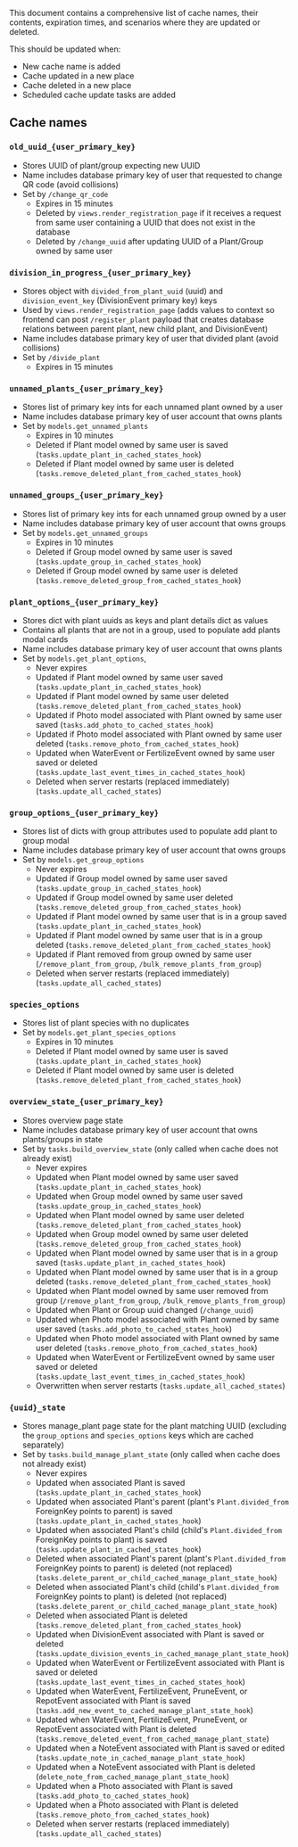 This document contains a comprehensive list of cache names, their contents, expiration times, and scenarios where they are updated or deleted.

This should be updated when:
- New cache name is added
- Cache updated in a new place
- Cache deleted in a new place
- Scheduled cache update tasks are added

## Cache names

### `old_uuid_{user_primary_key}`
- Stores UUID of plant/group expecting new UUID
- Name includes database primary key of user that requested to change QR code (avoid collisions)
- Set by `/change_qr_code`
  * Expires in 15 minutes
  * Deleted by `views.render_registration_page` if it receives a request from same user containing a UUID that does not exist in the database
  * Deleted by `/change_uuid` after updating UUID of a Plant/Group owned by same user

### `division_in_progress_{user_primary_key}`
- Stores object with `divided_from_plant_uuid` (uuid) and `division_event_key` (DivisionEvent primary key) keys
- Used by `views.render_registration_page` (adds values to context so frontend can post `/register_plant` payload that creates database relations between parent plant, new child plant, and DivisionEvent)
- Name includes database primary key of user that divided plant (avoid collisions)
- Set by `/divide_plant`
  * Expires in 15 minutes

### `unnamed_plants_{user_primary_key}`
- Stores list of primary key ints for each unnamed plant owned by a user
- Name includes database primary key of user account that owns plants
- Set by `models.get_unnamed_plants`
  * Expires in 10 minutes
  * Deleted if Plant model owned by same user is saved (`tasks.update_plant_in_cached_states_hook`)
  * Deleted if Plant model owned by same user is deleted (`tasks.remove_deleted_plant_from_cached_states_hook`)

### `unnamed_groups_{user_primary_key}`
- Stores list of primary key ints for each unnamed group owned by a user
- Name includes database primary key of user account that owns groups
- Set by `models.get_unnamed_groups`
  * Expires in 10 minutes
  * Deleted if Group model owned by same user is saved (`tasks.update_group_in_cached_states_hook`)
  * Deleted if Group model owned by same user is deleted (`tasks.remove_deleted_group_from_cached_states_hook`)

### `plant_options_{user_primary_key}`
- Stores dict with plant uuids as keys and plant details dict as values
- Contains all plants that are not in a group, used to populate add plants modal cards
- Name includes database primary key of user account that owns plants
- Set by `models.get_plant_options`,
  * Never expires
  * Updated if Plant model owned by same user saved (`tasks.update_plant_in_cached_states_hook`)
  * Updated if Plant model owned by same user deleted (`tasks.remove_deleted_plant_from_cached_states_hook`)
  * Updated if Photo model associated with Plant owned by same user saved (`tasks.add_photo_to_cached_states_hook`)
  * Updated if Photo model associated with Plant owned by same user deleted (`tasks.remove_photo_from_cached_states_hook`)
  * Updated when WaterEvent or FertilizeEvent owned by same user saved or deleted (`tasks.update_last_event_times_in_cached_states_hook`)
  * Deleted when server restarts (replaced immediately) (`tasks.update_all_cached_states`)

### `group_options_{user_primary_key}`
- Stores list of dicts with group attributes used to populate add plant to group modal
- Name includes database primary key of user account that owns groups
- Set by `models.get_group_options`
  * Never expires
  * Updated if Group model owned by same user saved (`tasks.update_group_in_cached_states_hook`)
  * Updated if Group model owned by same user deleted (`tasks.remove_deleted_group_from_cached_states_hook`)
  * Updated if Plant model owned by same user that is in a group saved (`tasks.update_plant_in_cached_states_hook`)
  * Updated if Plant model owned by same user that is in a group deleted (`tasks.remove_deleted_plant_from_cached_states_hook`)
  * Updated if Plant removed from group owned by same user (`/remove_plant_from_group`, `/bulk_remove_plants_from_group`)
  * Deleted when server restarts (replaced immediately) (`tasks.update_all_cached_states`)

### `species_options`
- Stores list of plant species with no duplicates
- Set by `models.get_plant_species_options`
  * Expires in 10 minutes
  * Deleted if Plant model owned by same user is saved (`tasks.update_plant_in_cached_states_hook`)
  * Deleted if Plant model owned by same user is deleted (`tasks.remove_deleted_plant_from_cached_states_hook`)

### `overview_state_{user_primary_key}`
- Stores overview page state
- Name includes database primary key of user account that owns plants/groups in state
- Set by `tasks.build_overview_state` (only called when cache does not already exist)
  * Never expires
  * Updated when Plant model owned by same user saved (`tasks.update_plant_in_cached_states_hook`)
  * Updated when Group model owned by same user saved (`tasks.update_group_in_cached_states_hook`)
  * Updated when Plant model owned by same user deleted (`tasks.remove_deleted_plant_from_cached_states_hook`)
  * Updated when Group model owned by same user deleted (`tasks.remove_deleted_group_from_cached_states_hook`)
  * Updated when Plant model owned by same user that is in a group saved (`tasks.update_plant_in_cached_states_hook`)
  * Updated when Plant model owned by same user that is in a group deleted (`tasks.remove_deleted_plant_from_cached_states_hook`)
  * Updated when Plant model owned by same user removed from group (`/remove_plant_from_group`, `/bulk_remove_plants_from_group`)
  * Updated when Plant or Group uuid changed (`/change_uuid`)
  * Updated when Photo model associated with Plant owned by same user saved (`tasks.add_photo_to_cached_states_hook`)
  * Updated when Photo model associated with Plant owned by same user deleted (`tasks.remove_photo_from_cached_states_hook`)
  * Updated when WaterEvent or FertilizeEvent owned by same user saved or deleted (`tasks.update_last_event_times_in_cached_states_hook`)
  * Overwritten when server restarts (`tasks.update_all_cached_states`)

### `{uuid}_state`
- Stores manage_plant page state for the plant matching UUID (excluding the `group_options` and `species_options` keys which are cached separately)
- Set by `tasks.build_manage_plant_state` (only called when cache does not already exist)
  * Never expires
  * Updated when associated Plant is saved (`tasks.update_plant_in_cached_states_hook`)
  * Updated when associated Plant's parent (plant's `Plant.divided_from` ForeignKey points to parent) is saved (`tasks.update_plant_in_cached_states_hook`)
  * Updated when associated Plant's child (child's `Plant.divided_from` ForeignKey points to plant) is saved (`tasks.update_plant_in_cached_states_hook`)
  * Deleted when associated Plant's parent (plant's `Plant.divided_from` ForeignKey points to parent) is deleted (not replaced) (`tasks.delete_parent_or_child_cached_manage_plant_state_hook`)
  * Deleted when associated Plant's child (child's `Plant.divided_from` ForeignKey points to plant) is deleted (not replaced) (`tasks.delete_parent_or_child_cached_manage_plant_state_hook`)
  * Deleted when associated Plant is deleted (`tasks.remove_deleted_plant_from_cached_states_hook`)
  * Updated when DivisionEvent associated with Plant is saved or deleted (`tasks.update_division_events_in_cached_manage_plant_state_hook`)
  * Updated when WaterEvent or FertilizeEvent associated with Plant is saved or deleted (`tasks.update_last_event_times_in_cached_states_hook`)
  * Updated when WaterEvent, FertilizeEvent, PruneEvent, or RepotEvent associated with Plant is saved (`tasks.add_new_event_to_cached_manage_plant_state_hook`)
  * Updated when WaterEvent, FertilizeEvent, PruneEvent, or RepotEvent associated with Plant is deleted (`tasks.remove_deleted_event_from_cached_manage_plant_state`)
  * Updated when a NoteEvent associated with Plant is saved or edited (`tasks.update_note_in_cached_manage_plant_state_hook`)
  * Updated when a NoteEvent associated with Plant is deleted (`delete_note_from_cached_manage_plant_state_hook`)
  * Updated when a Photo associated with Plant is saved (`tasks.add_photo_to_cached_states_hook`)
  * Updated when a Photo associated with Plant is deleted (`tasks.remove_photo_from_cached_states_hook`)
  * Deleted when server restarts (replaced immediately) (`tasks.update_all_cached_states`)

